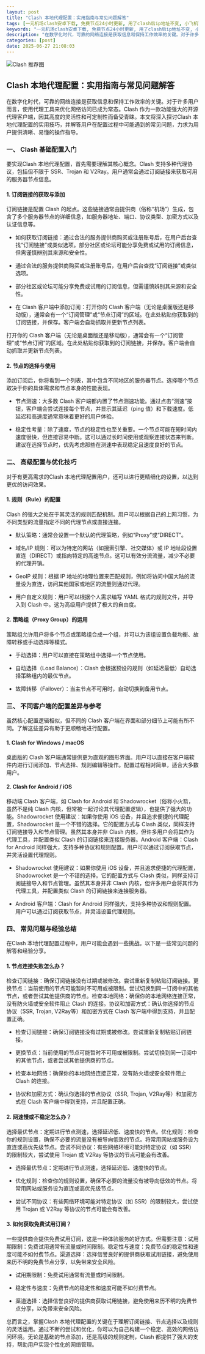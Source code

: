 ```yaml
---
layout: post
title: "Clash 本地代理配置：实用指南与常见问题解答"
tags: [一元机场clash安卓下载, 免费节点24小时更新, 用了clash后ip地址不变, 小飞机节点购买, clashforwindows节点没了]
keywords: "一元机场clash安卓下载, 免费节点24小时更新, 用了clash后ip地址不变, 小飞机节点购买, clashforwindows节点没了"
description: "在数字化时代，可靠的网络连接是获取信息和保持工作效率的关键。对于许多用户而言，使用代理工具来优化网络访问已成为常态。Clash 作为一款功能强大的开源代理客户端，因其高度的灵活性和可定制性而备受青睐。本文将深入探讨Clash 本地代理配置的实用技巧，并解答用户在配置过程中可能遇到的常见问题，力求为用户提供清晰、易懂的操作指导。"
categories: [post]
date: 2025-06-27 21:08:03
---
```




![Clash 推荐图](https://clashjd.github.io/assets/img/机场节点购买.png)

## Clash 本地代理配置：实用指南与常见问题解答

在数字化时代，可靠的网络连接是获取信息和保持工作效率的关键。对于许多用户而言，使用代理工具来优化网络访问已成为常态。Clash 作为一款功能强大的开源代理客户端，因其高度的灵活性和可定制性而备受青睐。本文将深入探讨Clash 本地代理配置的实用技巧，并解答用户在配置过程中可能遇到的常见问题，力求为用户提供清晰、易懂的操作指导。

### 一、 Clash 基础配置入门

要实现Clash 本地代理配置，首先需要理解其核心概念。Clash 支持多种代理协议，包括但不限于 SSR、Trojan 和 V2Ray。用户通常会通过订阅链接来获取可用的服务器节点信息。

#### 1. 订阅链接的获取与添加

订阅链接是配置 Clash 的起点。这些链接通常由提供商（俗称“机场”）生成，包含了多个服务器节点的详细信息，如服务器地址、端口、协议类型、加密方式以及认证信息等。

- 如何获取订阅链接：通过合法的服务提供商购买或注册账号后，在用户后台查找“订阅链接”或类似选项。部分社区或论坛可能分享免费或试用的订阅信息，但需谨慎辨别其来源和安全性。

- 通过合法的服务提供商购买或注册账号后，在用户后台查找“订阅链接”或类似选项。

- 部分社区或论坛可能分享免费或试用的订阅信息，但需谨慎辨别其来源和安全性。

- 在 Clash 客户端中添加订阅：打开你的 Clash 客户端（无论是桌面版还是移动版），通常会有一个“订阅管理”或“节点订阅”的区域。在此处粘贴你获取到的订阅链接，并保存。客户端会自动抓取并更新节点列表。

打开你的 Clash 客户端（无论是桌面版还是移动版），通常会有一个“订阅管理”或“节点订阅”的区域。在此处粘贴你获取到的订阅链接，并保存。客户端会自动抓取并更新节点列表。

#### 2. 节点的选择与使用

添加订阅后，你将看到一个列表，其中包含不同地区的服务器节点。选择哪个节点取决于你的具体需求和节点本身的性能表现。

- 节点测速：大多数 Clash 客户端都内置了节点测速功能。通过点击“测速”按钮，客户端会尝试连接每个节点，并显示其延迟（ping 值）和下载速度。低延迟和高速度通常意味着更好的用户体验。

- 稳定性考量：除了速度，节点的稳定性也至关重要。一个节点可能在短时间内速度很快，但连接容易中断。这可以通过长时间使用或观察连接状态来判断。建议在选择节点时，优先考虑那些在测速中表现稳定且速度良好的节点。

### 二、 高级配置与优化技巧

对于有更高需求的Clash 本地代理配置用户，还可以进行更精细化的设置，以达到更优的访问效果。

#### 1. 规则（Rule）的配置

Clash 的强大之处在于其灵活的规则匹配机制。用户可以根据自己的上网习惯，为不同类型的流量指定不同的代理节点或直接连接。

- 默认策略：通常会设置一个默认的代理策略，例如“Proxy”或“DIRECT”。

- 域名/IP 规则：可以为特定的网站（如搜索引擎、社交媒体）或 IP 地址段设置直连（DIRECT）或指向特定的高速节点。这可以有效分流流量，减少不必要的代理开销。

- GeoIP 规则：根据 IP 地址的地理位置来匹配规则，例如将访问中国大陆的流量设为直连，访问其他国家或地区的流量则通过代理。

- 用户自定义规则：用户可以根据个人需求编写 YAML 格式的规则文件，并导入到 Clash 中。这为高级用户提供了极大的自由度。

#### 2. 策略组（Proxy Group）的运用

策略组允许用户将多个节点或策略组合成一个组，并可以为该组设置负载均衡、故障转移或手动选择等模式。

- 手动选择：用户可以直接在策略组中选择一个节点使用。

- 自动选择（Load Balance）：Clash 会根据预设的规则（如延迟最低）自动选择策略组内的最优节点。

- 故障转移（Failover）：当主节点不可用时，自动切换到备用节点。

### 三、 不同客户端的配置差异与参考

虽然核心配置逻辑相似，但不同的 Clash 客户端在界面和部分细节上可能有所不同。了解这些差异有助于更顺畅地进行配置。

#### 1. Clash for Windows / macOS

桌面版的 Clash 客户端通常提供更为直观的图形界面。用户可以直接在客户端软件内进行订阅添加、节点选择、规则编辑等操作。配置过程相对简单，适合大多数用户。

#### 2. Clash for Android / iOS

移动端 Clash 客户端，如 Clash for Android 和 Shadowrocket（俗称小火箭，虽然不是纯 Clash 内核，但常被一起讨论其代理配置逻辑），也提供了强大的功能。Shadowrocket 使用建议：如果你使用 iOS 设备，并且追求便捷的代理配置，Shadowrocket 是一个不错的选择。它的配置方式与 Clash 类似，同样支持订阅链接导入和节点管理。虽然其本身并非 Clash 内核，但许多用户会将其作为代理工具，并配置类似 Clash 的订阅链接来连接服务器。Android 客户端：Clash for Android 同样强大，支持多种协议和规则配置。用户可以通过订阅获取节点，并灵活设置代理规则。

- Shadowrocket 使用建议：如果你使用 iOS 设备，并且追求便捷的代理配置，Shadowrocket 是一个不错的选择。它的配置方式与 Clash 类似，同样支持订阅链接导入和节点管理。虽然其本身并非 Clash 内核，但许多用户会将其作为代理工具，并配置类似 Clash 的订阅链接来连接服务器。

- Android 客户端：Clash for Android 同样强大，支持多种协议和规则配置。用户可以通过订阅获取节点，并灵活设置代理规则。

### 四、 常见问题与经验总结

在Clash 本地代理配置过程中，用户可能会遇到一些挑战。以下是一些常见问题的解答和经验分享。

#### 1. 节点连接失败怎么办？

检查订阅链接：确保订阅链接没有过期或被修改。尝试重新复制粘贴订阅链接。更换节点：当前使用的节点可能暂时不可用或被限制。尝试切换到同一订阅中的其他节点，或者尝试其他提供商的节点。检查本地网络：确保你的本地网络连接正常，没有防火墙或安全软件阻止 Clash 的连接。协议和加密方式：确认你选择的节点协议（SSR, Trojan, V2Ray等）和加密方式在 Clash 客户端中得到支持，并且配置正确。

- 检查订阅链接：确保订阅链接没有过期或被修改。尝试重新复制粘贴订阅链接。

- 更换节点：当前使用的节点可能暂时不可用或被限制。尝试切换到同一订阅中的其他节点，或者尝试其他提供商的节点。

- 检查本地网络：确保你的本地网络连接正常，没有防火墙或安全软件阻止 Clash 的连接。

- 协议和加密方式：确认你选择的节点协议（SSR, Trojan, V2Ray等）和加密方式在 Clash 客户端中得到支持，并且配置正确。

#### 2. 网速慢或不稳定怎么办？

选择最优节点：定期进行节点测速，选择延迟低、速度快的节点。优化规则：检查你的规则设置，确保不必要的流量没有被导向低效的节点。将常用网站或服务设为直连或高优先级节点。尝试不同协议：有些网络环境可能对特定协议（如 SSR）的限制较大，尝试使用 Trojan 或 V2Ray 等协议的节点可能会有改善。

- 选择最优节点：定期进行节点测速，选择延迟低、速度快的节点。

- 优化规则：检查你的规则设置，确保不必要的流量没有被导向低效的节点。将常用网站或服务设为直连或高优先级节点。

- 尝试不同协议：有些网络环境可能对特定协议（如 SSR）的限制较大，尝试使用 Trojan 或 V2Ray 等协议的节点可能会有改善。

#### 3. 如何获取免费试用订阅？

一些提供商会提供免费试用订阅，这是一种体验服务的好方式。但需要注意：试用期限制：免费试用通常有流量或时间限制。稳定性与速度：免费节点的稳定性和速度可能不如付费节点。渠道选择：选择信誉良好的提供商获取试用链接，避免使用来历不明的免费节点分享，以免带来安全风险。

- 试用期限制：免费试用通常有流量或时间限制。

- 稳定性与速度：免费节点的稳定性和速度可能不如付费节点。

- 渠道选择：选择信誉良好的提供商获取试用链接，避免使用来历不明的免费节点分享，以免带来安全风险。

总而言之，掌握Clash 本地代理配置的关键在于理解订阅链接、节点选择以及规则的灵活运用。通过不断的尝试和优化，你可以为自己构建一个稳定、高效的网络访问环境。无论是基础的节点添加，还是高级的规则定制，Clash 都提供了强大的支持，帮助用户实现个性化的网络管理。